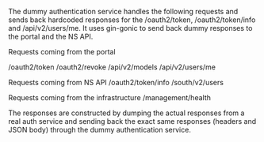 The dummy authentication service handles the following requests and sends back hardcoded responses for the
/oauth2/token, /oauth2/token/info and /api/v2/users/me. It uses gin-gonic to send back dummy responses to the portal
and the NS API.

Requests coming from the portal

/oauth2/token
/oauth2/revoke
/api/v2/models
/api/v2/users/me


Requests coming from NS API
/oauth2/token/info
/south/v2/users

Requests coming from the infrastructure
/management/health

The responses are constructed by dumping the actual responses from a real auth service and
sending back the exact same responses (headers and JSON body) through the dummy authentication service.

